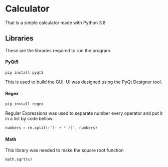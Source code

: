 # Calculator
 That is a simple calculator made with Python 3.8
 
 ## Libraries
  These are the libraries required to run the program.
 #### PyQt5
  ```
  pip install pyqt5
  ```
  This is used to build the GUI.
  UI was designed using the PyQt Designer tool.
 #### Regex
  ```
  pip install regex
  ```
  Regular Expressions was used to separate number every operator and put it in a list by code bellow:
  ```python
  numbers = re.split(r'[- + * /]', numbers)
  ```
 #### Math
   This library was needed to make the square root function
   ```python
   math.sqrt(x)
   ```

